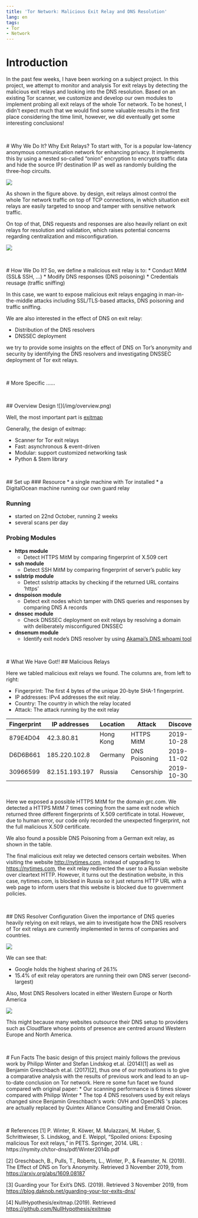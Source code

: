 ```yaml
---
title: 'Tor Network: Malicious Exit Relay and DNS Resolution'
lang: en
tags:
- Tor
- Network
---
```


# Introduction
In the past few weeks, I have been working on a subject project. In this project, we attempt to monitor and analysis Tor exit relays by detecting the malicious exit relays and looking into the DNS resolution. Based on an existing Tor scanner, we customize and develop our own modules to implement probing all exit relays of the whole Tor network.  To be honest, I didn't expect much that we would find some valuable results in the first place considering the time limit, however, we did eventually get some interesting conclusions!
<p>&nbsp;</p>
# Why We Do It? Why Exit Relays?
To start with, Tor is a popular low-latency anonymous communication network for enhancing privacy. It implements this by using a nested so-called “onion” encryption to encrypts traffic data and hide the source IP/ destination IP as well as randomly building the three-hop circuits.

![](https://cdn.arstechnica.net/wp-content/uploads/2014/01/tor-structure-640x389.jpg)

As shown in the figure above. by design, exit relays almost control the whole Tor network traffic on top of TCP connections, in which situation exit relays are easily targeted to snoop and tamper with sensitive network traffic. 

On top of that, DNS requests and responses are also heavily reliant on exit relays for resolution and validation, which raises potential concerns regarding centralization and misconfiguration.

![](https://zdnet4.cbsistatic.com/hub/i/r/2016/10/03/697335d9-52e8-418b-8c22-03546711983b/resize/470xauto/a5deb59e850d6979d8a811380fbaeec8/overview.png)
<p>&nbsp;</p>
# How We Do It?
So,  we define a malicious exit relay is to:
* Conduct MitM (SSL& SSH, ...)
* Modify DNS responses (DNS poisoning)
* Credentials reusage (traffic sniffing)

In this case,  we want to expose malicious exit relays engaging in man-in-the-middle attacks including SSL/TLS-based attacks, DNS poisoning and traffic sniffing. 

We are also interested in the effect of DNS on exit relay:
* Distribution of the DNS resolvers
* DNSSEC deployment

we try to provide some insights on the effect of DNS on Tor’s anonymity and security by identifying the DNS resolvers and investigating DNSSEC deployment of Tor exit relays.

<p>&nbsp;</p>
# More Specific ......
<p>&nbsp;</p>
## Overview Design
![](/img/overview.png)

Well, the most important part is [exitmap](https://github.com/NullHypothesis/exitmap)

Generally, the design of exitmap:
* Scanner for Tor exit relays
* Fast: asynchronous & event-driven
* Modular: support customized networking task
* Python & Stem library
<p>&nbsp;</p>
## Set up
### Resource
* a single machine with Tor installed
* a DigitalOcean machine running our own guard relay 

### Running
* started on 22nd October, running 2 weeks
* several scans per day

### Probing Modules
* **https module** 
	* Detect HTTPS MitM by comparing fingerprint of X.509 cert 
* **ssh module**
	* Detect SSH MitM by comparing fingerprint of server’s public key
* **sslstrip module**
	* Detect sslstrip attacks by checking if the returned URL contains ‘https’
* **dnspoison module** 
	* Detect exit nodes which tamper with DNS queries and responses by comparing DNS A records 
* **dnssec module** 
	* Check DNSSEC deployment on exit relays by resolving a domain with deliberately misconfigured DNSSEC
* **dnsenum module** 
	* Identify exit node’s DNS resolver by using [Akamai’s DNS whoami tool ](https://developer.akamai.com/blog/2018/05/10/introducing-new-whoami-tool-dns-resolver-information)
<p>&nbsp;</p>
# What We Have Got!!
## Malicious Relays

Here we tabled malicious exit relays we found. The columns are, from left to right:
* Fingerprint: The first 4 bytes of the unique 20-byte SHA-1 fingerprint.
* IP addresses: IPv4 addresses the exit relay.
* Country: The country in which the relay located
* Attack: The attack running by the exit relay

| Fingerprint                              | IP addresses   | Location  | Attack        | Discovery  |
|------------------------------------------|----------------|-----------|---------------|------------|
| 879E4D04 | 42.3.80.81     | Hong Kong | HTTPS MitM    | 2019-10-28 |
| D6D6B661 | 185.220.102.8  | Germany   | DNS Poisoning | 2019-11-02 |
| 30966599 | 82.151.193.197 | Russia    | Censorship    | 2019-10-30 | 

<p>&nbsp;</p>
Here we exposed a possible HTTPS MitM for the domain grc.com. We detected a HTTPS
MitM 7 times coming from the same exit node which returned three different fingerprints
of X.509 certificate in total. However, due to human error, our code only recorded the
unexpected fingerprint, not the full malicious X.509 certificate.

We also found a possible DNS Poisoning from a German exit relay, as shown in the
table. 

The final malicious exit relay we detected censors certain websites. When visiting the
website http://nytimes.com, instead of upgrading to https://nytimes.com, the exit
relay redirected the user to a Russian website over cleartext HTTP. However, it turns
out the destination website, in this case, nytimes.com, is blocked in Russia so it just
returns HTTP URL with a web page to inform users that this website is blocked due to
government policies.
<p>&nbsp;</p>
## DNS Resolver Configuration
Given the importance of DNS queries heavily relying on exit relays, we aim to investigate how the DNS resolvers of Tor exit relays are currently implemented in terms of companies and countries.

![](/img/piechart.png)

We can see that:
* Google holds the highest sharing of 26.1%
* 15.4% of exit relay operators are running their own DNS server (second-largest)

Also, Most DNS Resolvers located in either Western Europe or North America

![](/img/second.png)

This might because many websites outsource their DNS setup to providers such as Cloudflare whose points of presence are centred around Western Europe and North America.
<p>&nbsp;</p>
# Fun Facts
The basic design of this project mainly follows the previous work by Philipp Winter and
Stefan Lindskog et.al. (2014)[1] as well as Benjamin Greschbach et.al. (2017)[2], thus one of our motivations is to give a comparative analysis with the results of previous work and lead to an up-to-date conclusion on Tor network. Here re some fun facet we found compared wth original paper:
* Our scanning performance is 6 times slower compared with Philipp Winter
* The top 4 DNS resolvers used by exit relays  changed since Benjamin Greschbach's work: OVH and OpenDNS 's places are actually replaced by Quintex Alliance Consulting and Emerald Onion. 
<p>&nbsp;</p>
# References
[1] P. Winter, R. Köwer, M. Mulazzani, M. Huber, S. Schrittwieser, S. Lindskog, and E. Weippl, “Spoiled onions: Exposing malicious Tor exit relays,” in PETS. Springer, 2014. URL : https://nymity.ch/tor-dns/pdf/Winter2014b.pdf

[2] Greschbach, B., Pulls, T., Roberts, L., Winter, P., & Feamster, N. (2019).
The Effect of DNS on Tor’s Anonymity. Retrieved 3 November 2019, from
https://arxiv.org/abs/1609.08187

[3] Guarding your Tor Exit’s DNS. (2019). Retrieved 3 November 2019, from
https://blog.daknob.net/guarding-your-tor-exits-dns/

[4] NullHypothesis/exitmap.(2019). Retrieved https://github.com/NullHypothesis/exitmap
